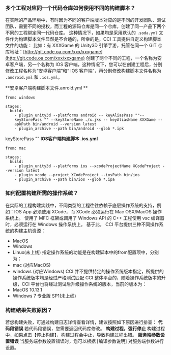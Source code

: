 ### 多个工程对应同一个代码仓库如何使用不同的构建脚本？
在实际的产品环境中，有时因为不同的客户端版本对应的是不同的开发团队、测试团队，需要不同的授权，而工程的源码仓库是同一个仓库，创建了同一产品下两个不同的工程绑定同一代码仓库。
这种情况下，如果均是采用默认的 `.soda.yml` 文件作为构建脚本文件显然是不合适的，所幸的是，CCI 工具提供自定义构建脚本文件的功能：
比如：有 XXXGame 的 Unity3D 引擎手游，托管在同一个 GIT 仓库地址：[http://git.code.oa.com/xxx/xxxgame](http://git.code.oa.com/xxx/xxxgame) 创建了两个不同的工程，一个名称为安卓客户端，另一个名称为 IOS 客户端，这种情况下，您可以在创建工程后，分别修改工程名称为“安卓客户端”和“ IOS 客户端”，再分别修改构建脚本文件名称为 `.android.yml` 和 `.ios.yml`。

**安卓客户端构建脚本文件.anroid.yml **
```
from: windows

stages:
  build:
    - plugin_unity3d --platforms android -- keyAliasPass ""--
    keyStorePass "" --keyStoreName ./x.jks -- keyAliasName XXXGame -- 
    apkPath bin/android --version latest
    - plugin_archive --path bin/android --glob *.ipk
```
keyStorePass "" 
**IOS客户端构建脚本 .ios.yml**
```
from: mac

stages:
  build:
    - plugin_unity3d --platforms ios --xcodeProjectName XCodeProject --version latest
    - plugin_xcode --project XCodeProject --iosPath bin/ios
    - plugin_archive --path bin/ios --glob *.ipa
```
	
### 如何配置构建所需的操作系统？
在实际的工程构建实践中，不同类型的工程往往依赖于底层操作系统的支持，例如：IOS App 必须使用 XCode，而 XCode 必须运行在 Mac OSX/MacOS 操作系统上。
使用了 MFC 框架或调用了 Windows API 的 C++ 工程使用 vsc 编译器时，必须运行在 Windows 操作系统上。
基于此， CCI 平台提供三种不同操作系统的构建主机资源：
- MacOS
- Windows
- Linux(未上线)
指定操作系统的功能是在构建脚本中的from配置项中，分别为：
- mac (对应MacOS)
- windows (对应Windows)
CCI 并不提供特定的操作系统版本指定，所提供的操作系统版本均是经过严格测试匹配 CCI 整体平台的，随着操作系统版本的升级，CCI 平台也将经过测试后升级操作系统的版本，当前的版本为：
- MacOS 10.13.1
- Windows 7 专业版 SP1(未上线)

### 构建结果失败原因？
若您构建失败，可通过构建日志详情查看详情，建议按照如下原因进行排查：
**代码段错误**
若代码段错误，您需要返回代码库修改。
**构建过程，强行停止**
构建过程中，如果点击【停止构建】，构建过程会中止，导致构建过程出错。 
**服务端参数设置错误**
当服务端参数设置错误时，您可以根据 [编译参数说明] 对服务端参数进行设置。
